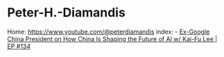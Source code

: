 # Peter-H.-Diamandis
Home: https://www.youtube.com/@peterdiamandis index: - [Ex-Google China President on How China Is Shaping the Future of AI w/ Kai-Fu Lee | EP #134](https://youtu.be/n1BVlDPercI)
